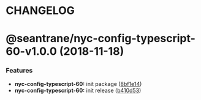 # CHANGELOG

# @seantrane/nyc-config-typescript-60-v1.0.0 (2018-11-18)


### Features

* **nyc-config-typescript-60:** init package ([8bf1e14](https://github.com/seantrane/nyc-config/commit/8bf1e14))
* **nyc-config-typescript-60:** init release ([b410d53](https://github.com/seantrane/nyc-config/commit/b410d53))
